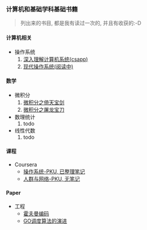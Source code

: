 ### 计算机和基础学科基础书籍

> 列出来的书目, 都是我有读过一次的, 并且有收获的:-D

#### 计算机相关

* 操作系统
	1. [深入理解计算机系统(csapp)](https://book.douban.com/subject/1230413/)
	2. [现代操作系统(阅读中)](https://book.douban.com/subject/1390650/)


#### 数学

* 微积分
	1. [微积分之倚天宝剑](https://book.douban.com/subject/1391754/)
	2. [微积分之屠龙宝刀](https://book.douban.com/subject/4897351/)
* 数理统计
   1. todo
* 线性代数
   1. todo

   
#### 课程
* Coursera
	* [操作系统-PKU, 已整理笔记](https://github.com/zhiyu-he/course/blob/master/coursera/os_pku/REAME.md)
	* [人群与网络-PKU, 无笔记](https://www.coursera.org/learn/renqun-wangluo)

#### Paper
* 工程
	* [霍夫曼编码]()
	* [GO调度算法的演进]()